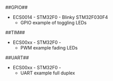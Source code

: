 ##GPIO##
* ECS0014 - STM32F0 - Blinky STM32F030F4
  * GPIO example of toggling LEDs

##TIM##
* ECS00xx - STM32F0 - 
  * PWM example fading LEDs 

##UART##
* ECS00xx - STM32F0 - 
  * UART example full duplex 
